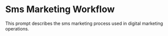 # Sms Marketing Workflow

This prompt describes the sms marketing process used in digital marketing operations.

